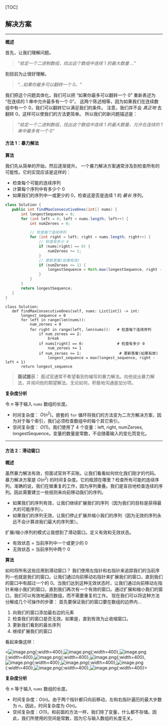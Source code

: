 [TOC]

## 解决方案

---

 **概述**

 首先，让我们理解问题。

 > *"给定一个二进制数组，找出这个数组中连续 1 的最大数量 ..."*

 到目前为止很好理解。

 >*"...如果你最多可以翻转一个 0。"*


 我们把这个问题具体化。我们可以把 “如果你最多可以翻转一个 0” 重新表述为 “在连续的 1 串中允许最多有一个 0”。 这两个陈述相等，因为如果我们在连续数组中有一个 0，我们可以翻转它以满足我们的条件。 注意，我们并不会 *真正地* 去翻转 0，这样可以使我们的方法更简单。
 所以我们的新问题描述是：
 > *"给定一个二进制数组，找出这个数组中连续 1 的最大数量，允许在连续的 1 串中最多有一个 0"*

#### 方法 1：暴力解法

 **算法**

 我们先从简单的开始，然后逐渐提升。
 一个暴力解决方案通常涉及到检查所有的可能性。它的实现应该是这样的： 

 - 检查每个可能的连续序列 
 - 计算每个序列中有多少个 0
 - 如果我们的序列中一或更少的 0，检查这是否是连续 1 的 *最长* 序列。

 ```Java [slu1]
 class Solution {
    public int findMaxConsecutiveOnes(int[] nums) {
        int longestSequence = 0;
        for (int left = 0; left < nums.length; left++) {
            int numZeroes = 0;

            // 检查每个连续序列
            for (int right = left; right < nums.length; right++) {
                // 检查有多少 0
                if (nums[right] == 0) {
                    numZeroes += 1;
                }
                // 更新答案(如果有效)
                if (numZeroes <= 1) {
                    longestSequence = Math.max(longestSequence, right - left + 1);
                }
            }
        }
        return longestSequence;
    }
}
 ```

 ```Python3 [slu1]
 class Solution:
    def findMaxConsecutiveOnes(self, nums: List[int]) -> int:
        longest_sequence = 0
        for left in range(len(nums)):
            num_zeroes = 0
            for right in range(left, len(nums)):   # 检查每个连续序列
                if num_zeroes == 2:
                    break
                if nums[right] == 0:               # 检查有多少 0
                    num_zeroes += 1
                if num_zeroes <= 1:                 # 更新答案(如果有效)
                    longest_sequence = max(longest_sequence, right - left + 1)
        return longest_sequence
 ```

 > **面试提示：** 面试官通常不希望看到你编写的暴力解法。向他说出暴力解法，并询问他的期望解法。无论如何，积极地沟通是加分项。

**复杂度分析**

 令 $n$ 等于输入 `nums` 数组的长度。

* 时间复杂度： $O(n^2)$。嵌套的 `for` 循环将我们的方法变为二次方解决方案，因为对于每个索引，我们必须检查数组中的每个其它索引。
* 空间复杂度： $O(1)$。我们使用了 4 个变量：left, right, numZeroes, longestSequence。变量的数量是常数，不会随着输入的变化而变化。

---

#### 方法 2：滑动窗口

 **概述**

 虽然暴力解法有效，但面试官并不买账。让我们看看如何优化我们刚才的代码。
 暴力解决方案是 $O(n^2)$ 的时间复杂度。它的瓶颈在哪里？检查所有可能的连续序列。准确的说，我们在做重复的工作，因为序列重叠。我们是盲目地检查连续的序列。因此需要建立一些规则来向前移动我们的序列。

* 如果我们的序列有效，让我们继续扩展我们的序列（因为我们的目标是获得最大的可能序列）。
* 如果我们的序列无效，让我们停止扩展并缩小我们的序列（因为无效的序列永远不会计算进我们最大的序列里）。

 扩展/缩小序列的模式让我想到了滑动窗口。定义有效和无效状态。

* 有效状态 = 当前序列中一个或更少的 0 
* 无效状态 = 当前序列中两个 0

**算法**

如何将所有这些应用到滑动窗口？
 我们使用左指针和右指针来追踪我们的当前序列—也就是我们的窗口。让我们通过向前移动右指针来扩展我们的窗口，直到我们的窗口中有超过一个的 0。当我们达到这种无效状态时，让我们通过向前移动左指针来缩小我们的窗口，直到我们再次有一个有效的窗口。通过扩展和缩小我们的窗口，我们可以有效地遍历数组，而不需要重复的工作。
现在我们可以将这种方法分解成几个可操作的步骤：
首先要保证我们的窗口要在数组的边界内... 

 1. 向我们的窗口添加最右边的元素
 2. 检查我们的窗口是否无效。如果是，直到有效为止收缩窗口。
 3. 更新我们看到的最长序列
 4. 继续扩展我们的窗口

 看起来像这样：

 <![image.png](https://pic.leetcode.cn/1692240845-GaWlpX-image.png){:width=400},![image.png](https://pic.leetcode.cn/1692240847-IGghjx-image.png){:width=400},![image.png](https://pic.leetcode.cn/1692240850-AZOIaN-image.png){:width=400},![image.png](https://pic.leetcode.cn/1692240852-bUVPGk-image.png){:width=400},![image.png](https://pic.leetcode.cn/1692240855-mMMzde-image.png){:width=400},![image.png](https://pic.leetcode.cn/1692240857-MYeNSv-image.png){:width=400},![image.png](https://pic.leetcode.cn/1692240860-HwaNNj-image.png){:width=400},![image.png](https://pic.leetcode.cn/1692240862-TpLECb-image.png){:width=400},![image.png](https://pic.leetcode.cn/1692240864-QjDTbW-image.png){:width=400},![image.png](https://pic.leetcode.cn/1692240867-JhGMtr-image.png){:width=400}>

 **复杂度分析**

 令 $n$ 等于输入 `nums` 数组的长度。

* 时间复杂度：$O(n)$。由于两个指针都只向前移动，左和右指针遍历的最大步数为 n，因此，时间复杂度为 $O(n)$。
* 空间复杂度：$O(1)$。和前面的方法一样，我们除了变量，什么都不存储。因此，我们所使用的空间是常数，因为它与输入数组的长度无关。